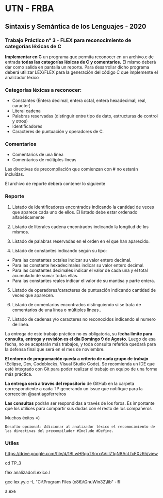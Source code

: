 # UTN - FRBA


## Sintaxis y Semántica de los Lenguajes - 2020
### Trabajo Práctico n° 3 - FLEX para reconocimiento de categorías léxicas de C

**Implementar en C** un programa que permita reconocer en un archivo.c de entrada **todas las categorías léxicas de C y comentarios.** El mismo deberá  dar como salida en pantalla un reporte. Para desarrollar dicho programa deberá utilizar LEX/FLEX para la generación del código C que implemente el analizador léxico
 
### Categorías léxicas a reconocer:

- Constantes (Entera decimal, entera octal, entera hexadecimal, real, caracter)
- Literal cadena
- Palabras reservadas (distinguir entre tipo de dato, estructuras de control y otros)
- Identificadores 
- Caracteres de puntuación y operadores de C.

### Comentarios

- Comentarios de una línea
- Comentarios de múltiples líneas

Las directivas de precompilación que comienzan con # no estarán incluídas.


El archivo de reporte deberá contener lo siguiente

### Reporte

1. Listado de identificadores encontrados indicando la cantidad de veces que aparece cada uno de ellos. El listado debe estar ordenado alfabéticamente 

2. Listado de literales cadena encontrados indicando la longitud de los mismos.

3. Listado de palabras reservadas en el orden en el que han aparecido.

4. Listado de constantes indicando según su tipo:

- Para las constantes octales indicar su valor entero decimal.
- Para las constante hexadecimales indicar su valor entero decimal.
- Para las constantes decimales indicar el valor de cada una y el total acumulado de sumar todas ellas.
- Para las constantes reales indicar el valor de su mantisa y parte entera. 

5. Listado de operadores/caracteres de puntuación indicando cantidad de veces que aparecen.

6. Listado de comentarios encontrados distinguiendo si se trata de comentarios de una línea o múltiples líneas..

7. Listado de cadenas y/o caracteres no reconocidos indicando el numero de linea.


La entrega de este trabajo práctico no es obligatoria, su fe**cha límite para consulta, entrega y revisión es el día Domingo 9 de Agosto.** Luego de esa fecha, no se aceptarán más trabajos, y toda consulta referida quedará para la defensa final que será en el mes de noviembre.

**El entorno de programación queda a criterio de cada grupo de trabajo** (Eclipse, Dev, Codeblocks, Visual Studio Code). Se recomienda un IDE que esté integrado con Git para poder realizar el trabajo en equipo de una forma más práctica.

**La entrega será a través del repositorio** de GitHub en la carpeta correspondiente a cada TP generando un issue que notifique para la corrección @santiagoferreiros

**Las consultas** podrán ser respondidas a través de los foros. Es importante que los utilices para compartir sus dudas con el resto de los compañeros

Muchos éxitos =)

`Desafío opcional: Adicionar al analizador léxico el reconocimiento de las directivas del precompilador #Include #Define.`


### Utiles

https://drive.google.com/file/d/1BLwHRqoTSqrxAViiIZ1qN8AcLfxFXz95/view

cd TP_3

flex analizadorLexico.l

gcc lex.yy.c -L "C:\Program Files (x86)\GnuWin32\lib" -lfl

a.exe